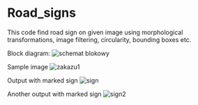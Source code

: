 # Road_signs
This code find road sign on given image using morphological transformations, image filtering, circularity, bounding boxes etc.

Block diagram:
![schemat blokowy](https://github.com/user-attachments/assets/2d1a3835-77d3-490e-b88b-cf8c31f56a4e)

Sample image
![zakazu1](https://github.com/user-attachments/assets/c39d9394-d9ab-44de-9f24-3621cb939dd0)

Output with marked sign
![sign](https://github.com/user-attachments/assets/3891fe7d-c97c-4970-b738-c258db4caf67)

Another output with marked sign
![sign2](https://github.com/user-attachments/assets/e319e3b4-4bd2-4314-a855-abe5951319ea)
